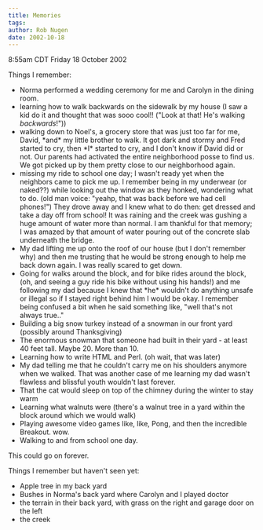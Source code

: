 ```yaml
---
title: Memories
tags: 
author: Rob Nugen
date: 2002-10-18
---
```


<p class=date>8:55am CDT Friday 18 October 2002</p>

<p>Things I remember:</p>
<ul>
<li>Norma performed a wedding ceremony for me and Carolyn in the
dining room.</li>

<li>learning how to walk backwards on the sidewalk by my house (I saw
a kid do it and thought that was sooo cool!!  ("Look at that!  He's
walking <em>backwards</em>!"))</li>

<li>walking down to Noel's, a grocery store that was just too far for
me, David, *and* my little brother to walk.  It got dark and stormy
and Fred started to cry, then *I* started to cry, and I don't know if
David did or not.  Our parents had activated the entire neighborhood
posse to find us.  We got picked up by them pretty close to our
neighborhood again.</li>

<li>missing my ride to school one day; I wasn't ready yet when the
neighbors came to pick me up.  I remember being in my underwear (or
naked??) while looking out the window as they honked, wondering what
to do.  (old man voice: "yeahp, that was back before we had cell
phones!") They drove away and I knew what to do then: get dressed and
take a day off from school!  It was raining and the creek was gushing
a huge amount of water more than normal.  I am thankful for that
memory; I was amazed by that amount of water pouring out of the
concrete slab underneath the bridge.</li>

<li>My dad lifting me up onto the roof of our house (but I don't
remember why) and then me trusting that he would be strong enough to
help me back down again.  I was really scared to get down.</li>

<li>Going for walks around the block, and for bike rides around the
block, (oh, and seeing a guy ride his bike without using his hands!)
and me following my dad because I knew that *he* wouldn't do anything
unsafe or illegal so if I stayed right behind him I would be okay.  I
remember being confused a bit when he said something like, "well
that's not always true.."</li>

<li>Building a big snow turkey instead of a snowman in our front yard
(possibly around Thanksgiving)</li>

<li>The enormous snowman that someone had built in their yard - at
least 40 feet tall.  Maybe 20.  More than 10.</li>

<li>Learning how to write HTML and Perl. (oh wait, that was
later)</li>

<li>My dad telling me that he couldn't carry me on his shoulders
anymore when we walked.  That was another case of me learning my dad
wasn't flawless and blissful youth wouldn't last forever.</li>

<li>That the cat would sleep on top of the chimney during the winter
to stay warm</li>

<li>Learning what walnuts were (there's a walnut tree in a yard within
the block around which we would walk)</li>

<li>Playing awesome video games like, like, Pong, and then the
incredible Breakout.  wow.</li>

<li>Walking to and from school one day.</li>
</ul>

<p>This could go on forever.</p>

<p>Things I remember but haven't seen yet:
<ul>
<li>Apple tree in my back yard</li>
<li>Bushes in Norma's back yard where Carolyn and I played doctor</li>
<li>the terrain in their back yard, with grass on the right and garage
door on the left</li>
<li>the creek</li>
</ul>

